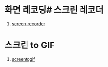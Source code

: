 # 화면 레코딩# 스크린 레코더
1. [screen-recorder](https://chromewebstore.google.com/detail/screen-recorder-for-googl/eclbecdgdoahkliaijlpkigldlkojjdn?hl=ko)

# 스크린 to GIF
1. [screentogif](https://www.screentogif.com/)


